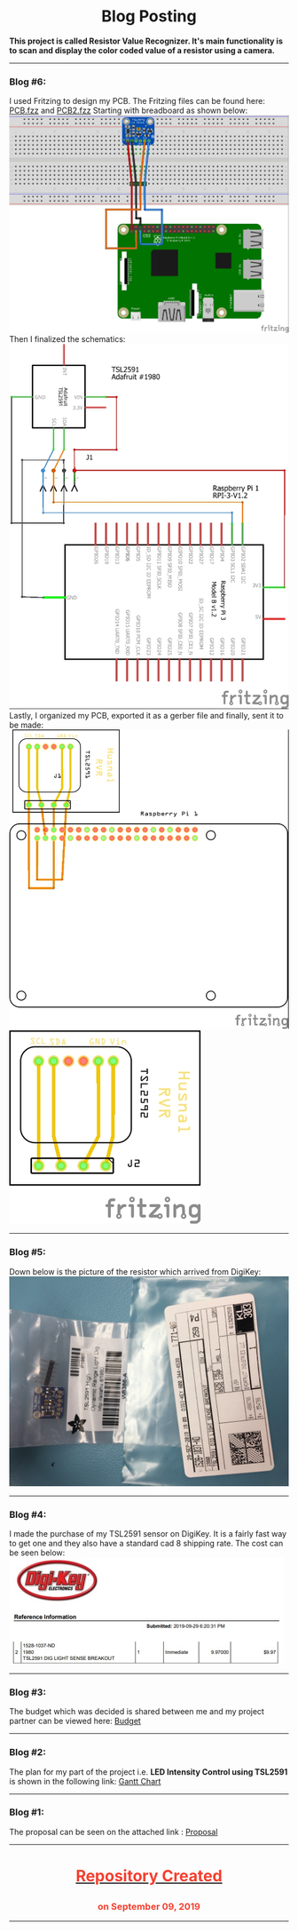 <html>
	<h1 align="center"> Blog Posting</h1>
	<p> <b>This project is called Resistor Value Recognizer. It's main functionality is to 
	scan and display the color coded value of a resistor using a camera. </b></p>
	<hr>
	<h3>Blog #6:</h3>
	<p>I used Fritzing to design my PCB. The Fritzing files can be found here: <a href="Electronics/PCB.fzz">PCB.fzz</a> and <a href="Images/PCB.JPG.jpg">PCB2.fzz</a>
		Starting with breadboard as shown below: <br>
	<img src="Images/Breadboard.JPG">
	<br>
	Then I finalized the schematics: <br>
	<img src="Images/Schematics.JPG">
	<br>
	Lastly, I organized my PCB, exported it as a gerber file and finally, sent it to be made:
	<img src="Images/PCB.JPG.jpg">
	<img src="Images/PCB2.JPG">
	<hr>
	<h3>Blog #5:</h3>
	<p>Down below is the picture of the resistor which arrived from DigiKey: <br>
	<img src="Images/PartsRecieved.jpg">
	<hr>
	<h3>Blog #4:</h3>
	<p>I made the purchase of my TSL2591 sensor on DigiKey. It is a fairly fast way to get one and they also have a standard cad 8 			shipping rate. The cost can be seen below: <br>
	<img src="Images/proofOfPurchase.jpg">
	<hr>
	<h3>Blog #3:</h3>	
	<p>The budget which was decided is shared between me and my project partner can be viewed here:
	<a href="https://github.com/HusnalK/Resistor-Value-Recognizer-RVR/blob/master/Documentation/Budget.pdf">
	Budget</a>		
	</p>
	<hr>
	<h3>Blog #2:</h3>
	<p>The plan for my part of the project i.e. <b> LED Intensity Control using TSL2591</b>
	is shown in the following link: 
	<a href="https://github.com/HusnalK/Resistor-Value-Recognizer-RVR/blob/master/Documentation/CapstoneGProject.pdf">
	Gantt Chart</a>		
	</p>
	<hr>	
	<p>
	<h3>Blog #1:</h3>
	The proposal can be seen on the attached link : 
	<a href="https://github.com/HusnalK/Resistor-Value-Recognizer-RVR/blob/master/Documentation/ProjectProposalHK.pdf">
	Proposal</a> </p>
	<hr>
			<h1><u><p align="center" style="color:#f44030"> Repository Created 	</p></u> </h1>
			<h3><p align="center" style="color:#f44030"> on September 09, 2019</p> </h3>
	<hr>
			

		
